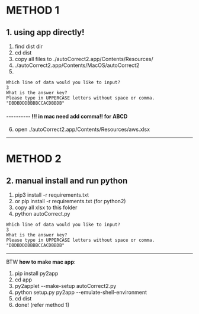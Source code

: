 
# METHOD 1
## 1. **using app directly!**


1. find dist dir
2. cd dist
3. copy all files to ./autoCorrect2.app/Contents/Resources/
4. ./autoCorrect2.app/Contents/MacOS/autoCorrect2
5. 
   
```
Which line of data would you like to input?
3
What is the answer key?
Please type in UPPERCASE letters without space or comma.
"DBDBDDDBBBBCCACDBBDB"
```
#### ---------- !!!  in mac need add comma!! for ABCD

6. open ./autoCorrect2.app/Contents/Resources/aws.xlsx


----

# METHOD 2
## 2. manual install and run python

1. pip3 install -r requirements.txt
2. or pip install -r requirements.txt (for python2)
3. copy all xlsx to this folder
4. python autoCorrect.py

```
Which line of data would you like to input?
3
What is the answer key?
Please type in UPPERCASE letters without space or comma.
"DBDBDDDBBBBCCACDBBDB"
```



---

BTW **how to make mac app**: 

1. pip install py2app
2. cd app 
3. py2applet --make-setup autoCorrect2.py 
4. python setup.py py2app --emulate-shell-environment
5. cd dist
6. done! (refer method 1)


